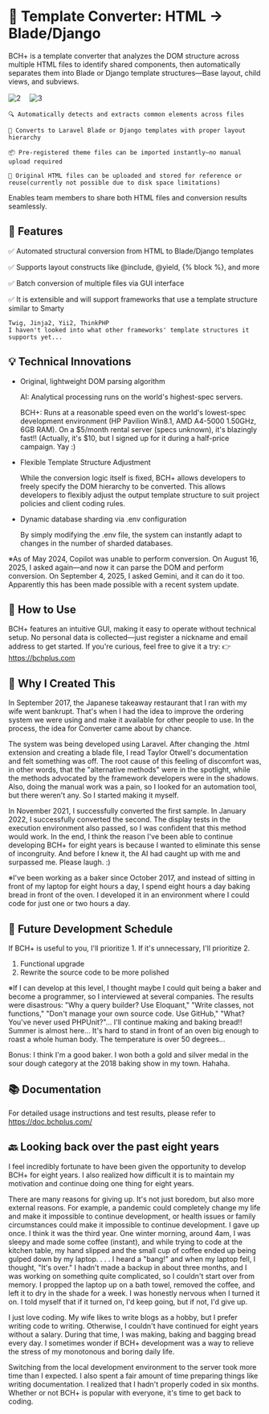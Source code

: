 # 🔄 Template Converter: HTML -> Blade/Django
BCH+ is a template converter that analyzes the DOM structure across multiple HTML files to identify shared components, then automatically separates them into Blade or Django template structures—Base layout, child views, and subviews.

![2](https://github.com/user-attachments/assets/a249c176-a209-4933-8996-e16cb16e423f) 　![3](https://github.com/user-attachments/assets/d83d35df-7c9e-4b84-bdec-e98198916ae3)


    🔍 Automatically detects and extracts common elements across files
  
    🧩 Converts to Laravel Blade or Django templates with proper layout hierarchy
  
    📦 Pre-registered theme files can be imported instantly—no manual upload required
  
    📁 Original HTML files can be uploaded and stored for reference or reuse(currently not possible due to disk space limitations)
  

Enables team members to share both HTML files and conversion results seamlessly.

## 🚀 Features
✅ Automated structural conversion from HTML to Blade/Django templates

✅ Supports layout constructs like @include, @yield, {% block %}, and more

✅ Batch conversion of multiple files via GUI interface

✅ It is extensible and will support frameworks that use a template structure similar to Smarty

    Twig, Jinja2, Yii2, ThinkPHP
    I haven't looked into what other frameworks' template structures it supports yet...

## 💡 Technical Innovations
- Original, lightweight DOM parsing algorithm

  AI: Analytical processing runs on the world's highest-spec servers.

  BCH+: Runs at a reasonable speed even on the world's lowest-spec development environment (HP Pavilion Win8.1, AMD A4-5000 1.50GHz, 6GB RAM).
On a $5/month rental server (specs unknown), it's blazingly fast!! (Actually, it's $10, but I signed up for it during a half-price campaign. Yay :)

- Flexible Template Structure Adjustment

    While the conversion logic itself is fixed, BCH+ allows developers to freely specify the DOM hierarchy to be converted. This allows developers to flexibly adjust the output template structure to suit project policies and client coding rules.

- Dynamic database sharding via .env configuration

    By simply modifying the .env file, the system can instantly adapt to changes in the number of sharded databases.

※As of May 2024, Copilot was unable to perform conversion. On August 16, 2025, I asked again—and now it can parse the DOM and perform conversion. On September 4, 2025, I asked Gemini, and it can do it too. Apparently this has been made possible with a recent system update.
    
## 📘 How to Use
BCH+ features an intuitive GUI, making it easy to operate without technical setup. No personal data is collected—just register a nickname and email address to get started. If you're curious, feel free to give it a try: 👉 https://bchplus.com

## 📌 Why I Created This

In September 2017, the Japanese takeaway restaurant that I ran with my wife went bankrupt. That's when I had the idea to improve the ordering system we were using and make it available for other people to use. In the process, the idea for Converter came about by chance.

The system was being developed using Laravel. After changing the .html extension and creating a blade file, I read Taylor Otwell's documentation and felt something was off.
The root cause of this feeling of discomfort was, in other words, that the "alternative methods" were in the spotlight, while the methods advocated by the framework developers were in the shadows.
Also, doing the manual work was a pain, so I looked for an automation tool, but there weren't any. So I started making it myself.

In November 2021, I successfully converted the first sample. In January 2022, I successfully converted the second.
The display tests in the execution environment also passed, so I was confident that this method would work.
In the end, I think the reason I've been able to continue developing BCH+ for eight years is because I wanted to eliminate this sense of incongruity.
And before I knew it, the AI ​​had caught up with me and surpassed me. Please laugh. :)

※I've been working as a baker since October 2017, and instead of sitting in front of my laptop for eight hours a day, I spend eight hours a day baking bread in front of the oven.
I developed it in an environment where I could code for just one or two hours a day.

## 📅 Future Development Schedule
If BCH+ is useful to you, I'll prioritize 1. If it's unnecessary, I'll prioritize 2.
1. Functional upgrade
2. Rewrite the source code to be more polished

※If I can develop at this level, I thought maybe I could quit being a baker and become a programmer, so I interviewed at several companies.
The results were disastrous: "Why a query builder? Use Eloquant," "Write classes, not functions," "Don't manage your own source code. Use GitHub," "What? You've never used PHPUnit?"...
I'll continue making and baking bread!! Summer is almost here... It's hard to stand in front of an oven big enough to roast a whole human body. The temperature is over 50 degrees...

Bonus: I think I'm a good baker. I won both a gold and silver medal in the sour dough category at the 2018 baking show in my town.
Hahaha.

## 📚 Documentation
For detailed usage instructions and test results, please refer to https://doc.bchplus.com/

## 🔙 Looking back over the past eight years

I feel incredibly fortunate to have been given the opportunity to develop BCH+ for eight years. I also realized how difficult it is to maintain my motivation and continue doing one thing for eight years.

There are many reasons for giving up. It's not just boredom, but also more external reasons.
For example, a pandemic could completely change my life and make it impossible to continue development, or health issues or family circumstances could make it impossible to continue development.
I gave up once. I think it was the third year. One winter morning, around 4am, I was sleepy and made some coffee (instant),
and while trying to code at the kitchen table, my hand slipped and the small cup of coffee ended up being gulped down by my laptop. . . . I heard a "bang!" and when my laptop fell, I thought, "It's over."
I hadn't made a backup in about three months, and I was working on something quite complicated, so I couldn't start over from memory.
I propped the laptop up on a bath towel, removed the coffee, and left it to dry in the shade for a week. I was honestly nervous when I turned it on.
I told myself that if it turned on, I'd keep going, but if not, I'd give up.

I just love coding. My wife likes to write blogs as a hobby, but I prefer writing code to writing.
Otherwise, I couldn't have continued for eight years without a salary.
During that time, I was making, baking and bagging bread every day. I sometimes wonder if BCH+ development was a way to relieve the stress of my monotonous and boring daily life.

Switching from the local development environment to the server took more time than I expected. I also spent a fair amount of time preparing things like writing documentation.
I realized that I hadn't properly coded in six months.
Whether or not BCH+ is popular with everyone, it's time to get back to coding.
